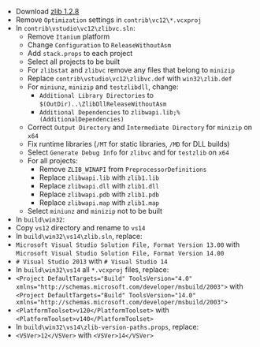  * Download [zlib 1.2.8](http://zlib.net/zlib128.zip)
 * Remove `Optimization` settings in `contrib\vc12\*.vcxproj`
 * In `contrib\vstudio\vc12\zlibvc.sln`:
	* Remove `Itanium` platform
	* Change `Configuration` to `ReleaseWithoutAsm`
	* Add `stack.props` to each project
	* Select all projects to be built
	* For `zlibstat` and `zlibvc` remove any files that belong to `minizip`
	* Replace `contrib\vstudio\vc12\zlibvc.def` with `win32\zlib.def`
	* For `miniunz`, `minizip` and `testzlibdll`, change:
		* `Additional Library Directories` to `$(OutDir)..\ZlibDllReleaseWithoutAsm`
		* `Additional Dependencies` to `zlibwapi.lib;%(AdditionalDependencies)`
	* Correct `Output Directory` and `Intermediate Directory` for `minizip` on `x64`
	* Fix runtime libraries (`/MT` for static libraries, `/MD` for DLL builds)
	* Select `Generate Debug Info` for `zlibvc` and for `testzlib` on `x64`
	* For all projects:
		* Remove `ZLIB_WINAPI` from `PreprocessorDefinitions`
		* Replace `zlibwapi.lib` with `zlib1.lib`
		* Replace `zlibwapi.dll` with `zlib1.dll`
		* Replace `zlibwapi.pdb` with `zlib1.pdb`
		* Replace `zlibwapi.map` with `zlib1.map`
	* Select `miniunz` and `minizip` not to be built
 * In `build\win32`:
  * Copy `vs12` directory and rename to `vs14`
 * In `build\win32\vs14\zlib.sln`, replace:
  * `Microsoft Visual Studio Solution File, Format Version 13.00` with
    `Microsoft Visual Studio Solution File, Format Version 14.00`
  * `# Visual Studio 2013` with
    `# Visual Studio 14`
 * In `build\win32\vs14` all `*.vcxproj` files, replace:
  * `<Project DefaultTargets="Build" ToolsVersion="4.0" xmlns="http://schemas.microsoft.com/developer/msbuild/2003">` with
    `<Project DefaultTargets="Build" ToolsVersion="14.0" xmlns="http://schemas.microsoft.com/developer/msbuild/2003">`
  * `<PlatformToolset>v120</PlatformToolset>` with
    `<PlatformToolset>v140</PlatformToolset>`
 * In `build\win32\vs14\zlib-version-paths.props`, replace:
  * `<VSVer>12</VSVer>` with
    `<VSVer>14</VSVer>`